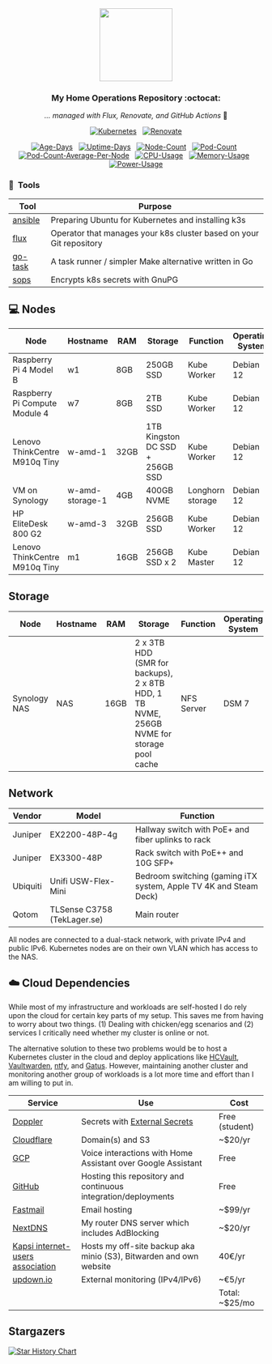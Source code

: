 <div align="center">

<img src="https://raw.githubusercontent.com/onedr0p/home-ops/main/docs/src/assets/logo.png" align="center" width="144px" height="144px"/>

### My Home Operations Repository :octocat:

_... managed with Flux, Renovate, and GitHub Actions_ 🤖

</div>

<div align="center">

[![Kubernetes](https://img.shields.io/badge/dynamic/yaml?url=https%3A%2F%2Fraw.githubusercontent.com%2Fsamip5%2Fk8s-cluster%2Fmain%2Fk8s%2Fbase%2Fsystem-upgrade%2Fsystem-upgrade-controller%2Fplans%2Fserver-plan.yaml&query=spec.version&style=for-the-badge&logo=kubernetes&logoColor=white&label=%20)](https://k3s.io/)&nbsp;&nbsp;
[![Renovate](https://img.shields.io/github/actions/workflow/status/samip5/k8s-cluster/schedule-renovate.yaml?branch=main&label=&logo=renovatebot&style=for-the-badge&color=blue)](https://github.com/samip5/k8s-cluster/actions/workflows/schedule-renovate.yaml)

</div>


<div align="center">

[![Age-Days](https://img.shields.io/endpoint?url=https%3A%2F%2Fkromgo.skylab.fi%2Fquery%3Fformat%3Dendpoint%26metric%3Dcluster_age_days&style=flat-square&label=Age)](https://github.com/kashalls/kromgo/)&nbsp;&nbsp;
[![Uptime-Days](https://img.shields.io/endpoint?url=https%3A%2F%2Fkromgo.skylab.fi%2Fquery%3Fformat%3Dendpoint%26metric%3Dcluster_uptime_days&style=flat-square&label=Uptime)](https://github.com/kashalls/kromgo/)&nbsp;&nbsp;
[![Node-Count](https://img.shields.io/endpoint?url=https%3A%2F%2Fkromgo.skylab.fi%2Fquery%3Fformat%3Dendpoint%26metric%3Dcluster_node_count&style=flat-square&label=Nodes)](https://github.com/kashalls/kromgo/)&nbsp;&nbsp;
[![Pod-Count](https://img.shields.io/endpoint?url=https%3A%2F%2Fkromgo.skylab.fi%2Fquery%3Fformat%3Dendpoint%26metric%3Dcluster_pod_count&style=flat-square&label=Pods)](https://github.com/kashalls/kromgo/)&nbsp;&nbsp;
[![Pod-Count-Average-Per-Node](https://img.shields.io/endpoint?url=https%3A%2F%2Fkromgo.skylab.fi%2Fquery%3Fformat%3Dendpoint%26metric%3Dcluster_avg_per_node_pod_count&style=flat-square&label=PodsPerNodeAvg)](https://github.com/kashalls/kromgo/)&nbsp;&nbsp;
[![CPU-Usage](https://img.shields.io/endpoint?url=https%3A%2F%2Fkromgo.skylab.fi%2Fquery%3Fformat%3Dendpoint%26metric%3Dcluster_cpu_usage&style=flat-square&label=CPU)](https://github.com/kashalls/kromgo/)&nbsp;&nbsp;
[![Memory-Usage](https://img.shields.io/endpoint?url=https%3A%2F%2Fkromgo.skylab.fi%2Fquery%3Fformat%3Dendpoint%26metric%3Dcluster_memory_usage&style=flat-square&label=Memory)](https://github.com/kashalls/kromgo/)&nbsp;&nbsp;
[![Power-Usage](https://img.shields.io/endpoint?url=https%3A%2F%2Fkromgo.skylab.fi%2Fquery%3Fformat%3Dendpoint%26metric%3Dcluster_power_usage&style=flat-square&label=Power)](https://github.com/kashalls/kromgo/)

</div>

### :wrench:&nbsp; Tools

| Tool                                                               | Purpose                                                             |
|--------------------------------------------------------------------|---------------------------------------------------------------------|
| [ansible](https://www.ansible.com)                                 | Preparing Ubuntu for Kubernetes and installing k3s                  |
| [flux](https://toolkit.fluxcd.io/)                                 | Operator that manages your k8s cluster based on your Git repository |
| [go-task](https://github.com/go-task/task)                         | A task runner / simpler Make alternative written in Go              |
| [sops](https://github.com/mozilla/sops)                            | Encrypts k8s secrets with GnuPG                                     |


## 💻 Nodes
| Node                          | Hostname        | RAM  | Storage                         | Function         | Operating System |
|-------------------------------|-----------------|------|---------------------------------|------------------|------------------|
| Raspberry Pi 4 Model B        | w1              | 8GB  | 250GB SSD                       | Kube Worker      | Debian 12        |
| Raspberry Pi Compute Module 4 | w7              | 8GB  | 2TB SSD                         | Kube Worker      | Debian 12        |
| Lenovo ThinkCentre M910q Tiny | w-amd-1         | 32GB | 1TB Kingston DC SSD + 256GB SSD | Kube Worker      | Debian 12        |
| VM on Synology                | w-amd-storage-1 | 4GB  | 400GB NVME                      | Longhorn storage | Debian 12        |
| HP EliteDesk 800 G2           | w-amd-3         | 32GB | 256GB SSD                       | Kube Worker      | Debian 12        |
| Lenovo ThinkCentre M910q Tiny | m1              | 16GB | 256GB SSD x 2                   | Kube Master      | Debian 12        |

## Storage
| Node         | Hostname | RAM  | Storage                                                                                  | Function   | Operating System |
|--------------|----------|------|------------------------------------------------------------------------------------------|------------|------------------|
| Synology NAS | NAS      | 16GB | 2 x 3TB HDD (SMR for backups), 2 x 8TB HDD, 1 TB NVME, 256GB NVME for storage pool cache | NFS Server | DSM 7            |

## Network

| Vendor   | Model                        | Function                                                          |
|----------|------------------------------|-------------------------------------------------------------------|
| Juniper  | EX2200-48P-4g                | Hallway switch with PoE+ and fiber uplinks to rack                |
| Juniper  | EX3300-48P                   | Rack switch with PoE++ and 10G SFP+                               |
| Ubiquiti | Unifi USW-Flex-Mini          | Bedroom switching (gaming iTX system, Apple TV 4K and Steam Deck) |
| Qotom    | TLSense C3758  (TekLager.se) | Main router                                                       |

All nodes are connected to a dual-stack network, with private IPv4 and public IPv6. 
Kubernetes nodes are on their own VLAN which has access to the NAS.

## ☁️ Cloud Dependencies

While most of my infrastructure and workloads are self-hosted I do rely upon the cloud for certain key parts of my setup. This saves me from having to worry about two things. (1) Dealing with chicken/egg scenarios and (2) services I critically need whether my cluster is online or not.

The alternative solution to these two problems would be to host a Kubernetes cluster in the cloud and deploy applications like [HCVault](https://www.vaultproject.io/), [Vaultwarden](https://github.com/dani-garcia/vaultwarden), [ntfy](https://ntfy.sh/), and [Gatus](https://gatus.io/). However, maintaining another cluster and monitoring another group of workloads is a lot more time and effort than I am willing to put in.

| Service                                                               | Use                                                                | Cost           |
|-----------------------------------------------------------------------|--------------------------------------------------------------------|----------------|
| [Doppler](https://doppler.com/)                                       | Secrets with [External Secrets](https://external-secrets.io/)      | Free (student) |
| [Cloudflare](https://www.cloudflare.com/)                             | Domain(s) and S3                                                   | ~$20/yr        |
| [GCP](https://cloud.google.com/)                                      | Voice interactions with Home Assistant over Google Assistant       | Free           |
| [GitHub](https://github.com/)                                         | Hosting this repository and continuous integration/deployments     | Free           |
| [Fastmail](https://fastmail.com/)                                     | Email hosting                                                      | ~$99/yr        |
| [NextDNS](https://nextdns.io/)                                        | My router DNS server which includes AdBlocking                     | ~$20/yr        |
| [Kapsi internet-users association](https://www.kapsi.fi/english.html) | Hosts my off-site backup aka minio (S3), Bitwarden and own website | 40€/yr         |
| [updown.io](https://updown.io)                                        | External monitoring (IPv4/IPv6)                                    | ~€5/yr         |
|                                                                       |                                                                    | Total: ~$25/mo |

## Stargazers

[![Star History Chart](https://api.star-history.com/svg?repos=samip5/k8s-cluster&type=Date)](https://star-history.com/#samip5/k8s-cluster&Date)

